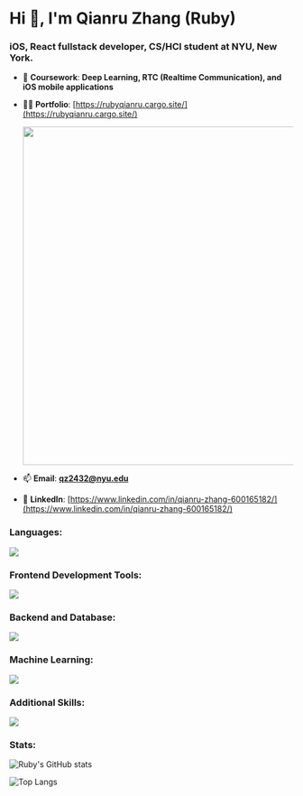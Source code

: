 # Hi 👋, I'm Qianru Zhang (Ruby)
### iOS, React fullstack developer, CS/HCI student at NYU, New York.

- 🌱 **Coursework**: **Deep Learning, RTC (Realtime Communication), and iOS mobile applications**

- 👨‍💻 **Portfolio**: [https://rubyqianru.cargo.site/](https://rubyqianru.cargo.site/)

  [<img src="https://github.com/RubyQianru/RubyQianru/blob/main/chrome-capture-2024-3-1%20(2).gif" width=600 margin=20>](https://rubyqianru.cargo.site/)

- 📫 **Email**: **qz2432@nyu.edu**

- 📄 **LinkedIn**: [https://www.linkedin.com/in/qianru-zhang-600165182/](https://www.linkedin.com/in/qianru-zhang-600165182/)

<h3 align="left">Languages:</h3>
<p align="left">
  <a href="https://skillicons.dev">
    <img src="https://skillicons.dev/icons?i=cpp,py,js,ts,swift,html,css" />
  </a>
</p>

 <h3 align="left">Frontend Development Tools:</h3>
 <p align="left">
  <a href="https://skillicons.dev">
    <img src="https://skillicons.dev/icons?i=react,redux,nextjs,tailwind,threejs,d3,jquery,materialui,vite,p5js,netlify,webpack,figma" />
  </a>
</p>

 <h3 align="left">Backend and Database:</h3>
 <p align="left">
  <a href="https://skillicons.dev">
    <img src="https://skillicons.dev/icons?i=nodejs,express,flask,mongodb,mysql,firebase,heroku" />
  </a>
</p>

 <h3 align="left">Machine Learning:</h3>
 <p align="left">
  <a href="https://skillicons.dev">
    <img src="https://skillicons.dev/icons?i=tensorflow" />
  </a>
</p>

<h3 align="left">Additional Skills:</h3>
<p align="left">
  <a href="https://skillicons.dev">
    <img src="https://skillicons.dev/icons?i=linux,git,github,bootstrap,unity,blender,babel,arduino" />
  </a>
</p>

<h3 align="left">Stats:</h3>

![Ruby's GitHub stats](https://github-readme-stats.vercel.app/api?username=rubyqianru&show_icons=true&theme=radical&rank_icon=github)

![Top Langs](https://github-readme-stats.vercel.app/api/top-langs/?username=rubyqianru&layout=compact&theme=radical)


